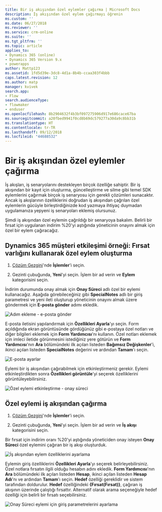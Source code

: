 ```yaml
---
title: Bir iş akışından özel eylemler çağırma | Microsoft Docs
description: İş akışından özel eylem çağırmayı öğrenin
ms.custom: ''
ms.date: 06/27/2018
ms.reviewer: ''
ms.service: crm-online
ms.suite: ''
ms.tgt_pltfrm: ''
ms.topic: article
applies_to:
- Dynamics 365 (online)
- Dynamics 365 Version 9.x
- powerapps
author: Mattp123
ms.assetid: 1fd5d39e-3dc8-4d1a-8b4b-ccaa303f4bbb
caps.latest.revision: 12
ms.author: matp
manager: kvivek
search.app:
- Flow
search.audienceType:
- flowmaker
- enduser
ms.openlocfilehash: 8b2904632f4b3bf097275906d917e686cace67ba
ms.sourcegitcommit: a20fbed9941f0cd8b69dc579277a30da9c8bb31b
ms.translationtype: HT
ms.contentlocale: tr-TR
ms.lasthandoff: 09/12/2018
ms.locfileid: "44688532"
---
```

# <a name="invoke-custom-actions-from-a-workflow"></a>Bir iş akışından özel eylemler çağırma

İş akışları, iş senaryolarını destekleyen birçok özelliğe sahiptir. Bir iş akışından bir kayıt için oluşturma, güncelleştirme ve silme gibi temel SDK eylemlerini çağırmak birçok iş senaryosu için gerekli çözümleri sunacaktır. Ancak iş akışlarının özelliklerini doğrudan iş akışından çağrılan özel eylemlerin gücüyle birleştirdiğinizde kod yazmaya ihtiyaç duymadan uygulamanıza yepyeni iş senaryoları eklemiş olursunuz.  
  
 Şimdi iş akışından özel eylemin çağrıldığı bir senaryoya bakalım. Belirli bir fırsat için uygulanan indirim %20'yi aştığında yöneticinin onayını almak için özel bir eylem çağıracağız.  
  
<a name="action"></a>   
## <a name="dynamics-365-customer-engagement-example-create-a-custom-action-using-the-opportunity-entity"></a>Dynamics 365 müşteri etkileşimi örneği: Fırsat varlığını kullanarak özel eylem oluşturma
  
1. [Çözüm Gezgini](/powerapps/maker/model-driven-apps/advanced-navigation#solution-explorer)'nde **İşlemler**'i seçin.  
  
2.  Gezinti çubuğunda, **Yeni**'yi seçin. İşlem bir ad verin ve **Eylem** kategorisini seçin.  
  
 İndirim durumunda onay almak için **Onay Süreci** adlı özel bir eylemi kullanacağız. Aşağıda görebileceğiniz gibi **SpecialNotes** adlı bir giriş parametresi ve yeni ileti oluşturup yöneticinin onayını almak üzere göndermek için **E-posta gönder** adımı ekledik.  
  
 ![Adım ekleme - e-posta gönder](media/enable-custom-action-approval-proces-sadd-email.png "Adım ekleme - e-posta gönder")  
  
 E-posta iletisini yapılandırmak için **Özellikleri Ayarla**'yı seçin. Form açıldığında ekran görüntüsünde gördüğünüz gibi e-postaya özel notları ve diğer bilgileri eklemek için **Form Yardımcısı**'nı kullanın. Özel notları eklemek için imleci iletide görünmesini istediğiniz yere götürün ve **Form Yardımcısı**'nın **Ara** bölümündeki ilk açılan listeden **Bağımsız Değişkenler**'i, ikinci açılan listeden **SpecialNotes** değerini ve ardından **Tamam**'ı seçin.  
  
 ![E-posta ayarlar](media/enable-custom-action-approval-process-setup-email.png "E-posta ayarları")  
  
 Eylemi bir iş akışından çağırabilmek için etkinleştirmeniz gerekir. Eylemi etkinleştirdikten sonra **Özellikleri görüntüle**'yi seçerek özelliklerini görüntüleyebilirsiniz.  
  
 ![Özel eylemi etkinleştirme - onay süreci](media/enable-custom-action-approval-process-activate-action.png "Özel eylemi etkinleştirme - onay süreci")  
  
<a name="workflow"></a>   
## <a name="invoke-a-custom-action-from-a-workflow"></a>Özel eylemi iş akışından çağırma  
  
1. [Çözüm Gezgini](/powerapps/maker/model-driven-apps/advanced-navigation#solution-explorer)'nde **İşlemler**'i seçin.   
  
2.  Gezinti çubuğunda, **Yeni**'yi seçin. İşlem bir ad verin ve **İş akışı** kategorisini seçin.  
  
 Bir fırsat için indirim oranı %20'yi aştığında yöneticiden onay isteyen **Onay Süreci** özel eylemini çağıran bir iş akışı oluşturduk.  
  
 ![İş akışından eylem özelliklerini ayarlama](media/enable-custom-action-from-workflow.png "İş akışından eylem özelliklerini ayarlama")  
  
 Eylemin giriş özelliklerini **Özellikleri Ayarla**'yı seçerek belirleyebilirsiniz. Özel notlara fırsatın ilgili olduğu hesabın adını ekledik. **Form Yardımcısı**'nın **Ara** bölümündeki ilk açılan listeden **Hesap**, ikinci açılan listeden **Hesap Adı**'nı ve ardından **Tamam**'ı seçin. **Hedef** özelliği gereklidir ve sistem tarafından doldurulur. **Hedef** özelliğindeki **{Fırsat(Fırsat)}**, çağıran iş akışının üzerinde çalıştığı fırsattır. Alternatif olarak arama seçeneğiyle hedef özelliği için belirli bir fırsatı seçebilirsiniz.  
  
 ![Onay Süreci eylemi için giriş parametrelerini ayarlama](media/enable-customaction-workflow-set-properties.png "Onay Süreci eylemi için giriş parametrelerini ayarlama")  
  




